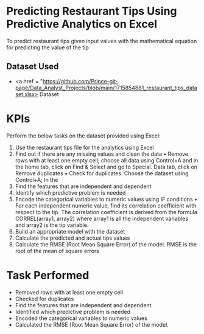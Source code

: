 # Predicting Restaurant Tips Using Predictive Analytics on Excel
To predict restaurant tips given input values with the mathematical equation for predicting the value of the tip

## Dataset Used
- <a href = "https://github.com/Prince-git-page/Data_Analyst_Projects/blob/main/1715854881_restaurant_tips_dataset.xlsx> Dataset </a>


# KPIs
 Perform the below tasks on the dataset provided using Excel:
 1. Use the restaurant tips file for the analytics using Excel
 2. Find out if there are any missing values and clean the data
 • Remove rows with at least one empty cell; choose all data using 
Control+A and in the home tab, click on Find & Select and go to 
Special.
 Data tab, click on Remove duplicates
 • Check for duplicates: Choose the dataset using Control+A; In the 
3. Find the features that are independent and dependent
 4. Identify which predictive problem is needed
 5. Encode the categorical variables to numeric values using IF conditions
 • For each independent numeric value, find its correlation 
coefficient with respect to the tip. The correlation coefficient is 
derived from the formula CORREL(array1, array2) where array1 is 
all the independent variables and array2 is the tip variable.
 6. Build an appropriate model with the dataset
 7. Calculate the predicted and actual tips values
 8. Calculate the RMSE (Root Mean Square Error) of the model. RMSE is the 
root of the mean of square errors

# Task Performed
 -  Removed rows with at least one empty cell
 -  Checked for duplicates
 -  Find the features that are independent and dependent
 -  Identified which predictive problem is needed
 -  Encoded the categorical variables to numeric values
 -  Calculated the RMSE (Root Mean Square Error) of the model.


